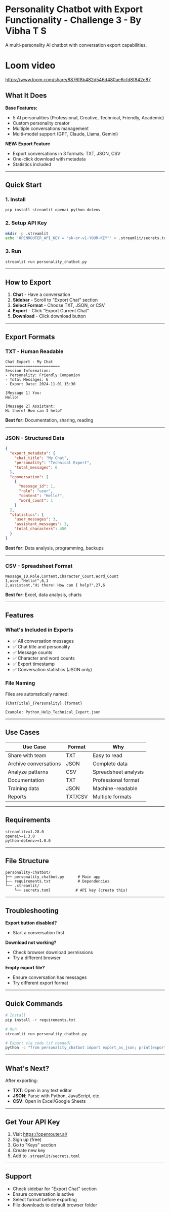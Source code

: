# Personality Chatbot with Export Functionality - Challenge 3 - By Vibha T S

A multi-personality AI chatbot with conversation export capabilities.

# Loom video
https://www.loom.com/share/8876f8b482d546d480ae6cfd8f842e87


## What It Does

**Base Features:**
- 5 AI personalities (Professional, Creative, Technical, Friendly, Academic)
- Custom personality creator
- Multiple conversations management
- Multi-model support (GPT, Claude, Llama, Gemini)

**NEW: Export Feature**
- Export conversations in 3 formats: TXT, JSON, CSV
- One-click download with metadata
- Statistics included

---

## Quick Start

### 1. Install
```bash
pip install streamlit openai python-dotenv
```

### 2. Setup API Key
```bash
mkdir -p .streamlit
echo 'OPENROUTER_API_KEY = "sk-or-v1-YOUR-KEY"' > .streamlit/secrets.toml
```

### 3. Run
```bash
streamlit run personality_chatbot.py
```

---

## How to Export

1. **Chat** - Have a conversation
2. **Sidebar** - Scroll to "Export Chat" section
3. **Select Format** - Choose TXT, JSON, or CSV
4. **Export** - Click "Export Current Chat"
5. **Download** - Click download button

---

## Export Formats

### TXT - Human Readable
```
Chat Export - My Chat
========================
Session Information:
- Personality: Friendly Companion
- Total Messages: 6
- Export Date: 2024-11-01 15:30

[Message 1] You:
Hello!

[Message 2] Assistant:
Hi there! How can I help?
```

**Best for:** Documentation, sharing, reading

---

### JSON - Structured Data
```json
{
  "export_metadata": {
    "chat_title": "My Chat",
    "personality": "Technical Expert",
    "total_messages": 6
  },
  "conversation": [
    {
      "message_id": 1,
      "role": "user",
      "content": "Hello!",
      "word_count": 1
    }
  ],
  "statistics": {
    "user_messages": 3,
    "assistant_messages": 3,
    "total_characters": 450
  }
}
```

**Best for:** Data analysis, programming, backups

---

### CSV - Spreadsheet Format
```csv
Message_ID,Role,Content,Character_Count,Word_Count
1,user,"Hello!",6,1
2,assistant,"Hi there! How can I help?",27,6
```

**Best for:** Excel, data analysis, charts

---

## Features

### What's Included in Exports
- ✅ All conversation messages
- ✅ Chat title and personality
- ✅ Message counts
- ✅ Character and word counts
- ✅ Export timestamp
- ✅ Conversation statistics (JSON only)

### File Naming
Files are automatically named:
```
{ChatTitle}_{Personality}.{format}

Example: Python_Help_Technical_Expert.json
```

---

## Use Cases

| Use Case | Format | Why |
|----------|--------|-----|
| Share with team | TXT | Easy to read |
| Archive conversations | JSON | Complete data |
| Analyze patterns | CSV | Spreadsheet analysis |
| Documentation | TXT | Professional format |
| Training data | JSON | Machine-readable |
| Reports | TXT/CSV | Multiple formats |

---

## Requirements

```
streamlit>=1.28.0
openai>=1.3.0
python-dotenv>=1.0.0
```

---

## File Structure

```
personality-chatbot/
├── personality_chatbot.py      # Main app
├── requirements.txt            # Dependencies
└── .streamlit/
    └── secrets.toml           # API key (create this)
```

---

## Troubleshooting

**Export button disabled?**
- Start a conversation first

**Download not working?**
- Check browser download permissions
- Try a different browser

**Empty export file?**
- Ensure conversation has messages
- Try different export format

---

## Quick Commands

```bash
# Install
pip install -r requirements.txt

# Run
streamlit run personality_chatbot.py

# Export via code (if needed)
python -c "from personality_chatbot import export_as_json; print(export_as_json(messages, 'title', 'personality'))"
```

---

## What's Next?

After exporting:
- **TXT**: Open in any text editor
- **JSON**: Parse with Python, JavaScript, etc.
- **CSV**: Open in Excel/Google Sheets

---

## Get Your API Key

1. Visit https://openrouter.ai/
2. Sign up (free)
3. Go to "Keys" section
4. Create new key
5. Add to `.streamlit/secrets.toml`

---

## Support

- Check sidebar for "Export Chat" section
- Ensure conversation is active
- Select format before exporting
- File downloads to default browser folder
